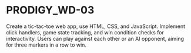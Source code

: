 # PRODIGY_WD-03
Create a tic-tac-toe web app, use HTML, CSS, and JavaScript. Implement click handlers, game state tracking, and win condition checks for interactivity. Users can play against each other or an AI opponent, aiming for three markers in a row to win.
